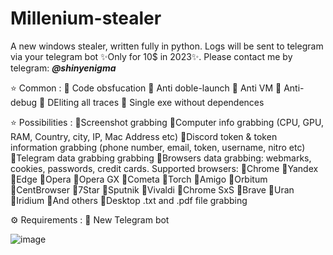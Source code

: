 # Millenium-stealer
A new windows stealer, written fully in python. Logs will be sent to telegram via your telegram bot ✨Only for 10$ in 2023✨. Please contact me by telegram: <em>**@shinyenigma**</em>

⭐️ Common :
🔹 Code obsfucation
🔹 Anti doble-launch
🔹 Anti VM
🔹 Anti-debug
🔹 DEliting all traces
🔹 Single exe without dependences

⭐️ Possibilities :
🔹Screenshot grabbing
🔹Computer info grabbing (CPU, GPU, RAM, Country, city, IP, Mac Address etc)
🔹Discord token & token information grabbing (phone number, email, token, username, nitro etc)
🔹Telegram data grabbing grabbing
🔹Browsers data grabbing: webmarks, cookies, passwords, credit cards. Supported browsers: 🔻Chrome 🔻Yandex 🔻Edge 🔻Opera 🔻Opera GX 🔻Cometa 🔻Torch 🔻Amigo 🔻Orbitum 🔻CentBrowser 🔻7Star 🔻Sputnik 🔻Vivaldi 🔻Chrome SxS 🔻Brave 🔻Uran 🔻Iridium 🔻And others
🔹Desktop .txt and .pdf file grabbing

⚙️ Requirements : 🔸 New Telegram bot

![image](https://github.com/Shinyenigma/Millenium-stealer/assets/113016710/21029ff5-2709-455f-aff9-05d1e8a3d447)

